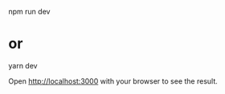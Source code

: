 npm run dev
# or
yarn dev

Open [http://localhost:3000](http://localhost:3000) with your browser to see the result.
